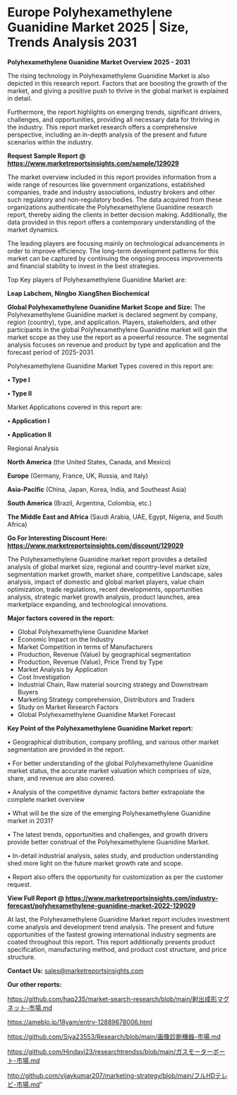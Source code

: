 # Europe Polyhexamethylene Guanidine Market 2025 | Size, Trends Analysis 2031

<Strong> Polyhexamethylene Guanidine Market Overview 2025 - 2031</strong>

The rising technology in Polyhexamethylene Guanidine Market is also depicted in this research report. Factors that are boosting the growth of the market, and giving a positive push to thrive in the global market is explained in detail.

Furthermore, the report highlights on emerging trends, significant drivers, challenges, and opportunities, providing all necessary data for thriving in the industry. This report market research offers a comprehensive perspective, including an in-depth analysis of the present and future scenarios within the industry.

<strong>Request Sample Report @ <a href=https://www.marketreportsinsights.com/sample/129029>https://www.marketreportsinsights.com/sample/129029</a></strong>

The market overview included in this report provides information from a wide range of resources like government organizations, established companies, trade and industry associations, industry brokers and other such regulatory and non-regulatory bodies. The data acquired from these organizations authenticate the Polyhexamethylene Guanidine research report, thereby aiding the clients in better decision making. Additionally, the data provided in this report offers a contemporary understanding of the market dynamics.

The leading players are focusing mainly on technological advancements in order to improve efficiency. The long-term development patterns for this market can be captured by continuing the ongoing process improvements and financial stability to invest in the best strategies.

Top Key players of Polyhexamethylene Guanidine Market are:

<strong>Leap Labchem, Ningbo XiangShen Biochemical</strong>

<strong><b>Global Polyhexamethylene Guanidine Market Scope and Size:</b></strong>
The Polyhexamethylene Guanidine market is declared segment by company, region (country), type, and application. Players, stakeholders, and other participants in the global Polyhexamethylene Guanidine market will gain the market scope as they use the report as a powerful resource. The segmental analysis focuses on revenue and product by type and application and the forecast period of 2025-2031.

Polyhexamethylene Guanidine Market Types covered in this report are:

<strong>• Type I

• Type II</strong>

Market Applications covered in this report are:

<strong>• Application I

• Application II</strong> 

Regional Analysis

<strong>North America</strong> (the United States, Canada, and Mexico)

<strong>Europe</strong> (Germany, France, UK, Russia, and Italy)

<strong>Asia-Pacific</strong> (China, Japan, Korea, India, and Southeast Asia)

<strong>South America</strong> (Brazil, Argentina, Colombia, etc.)

<strong>The Middle East and Africa</strong> (Saudi Arabia, UAE, Egypt, Nigeria, and South Africa)

<strong>Go For Interesting Discount Here: <a href=https://www.marketreportsinsights.com/discount/129029>https://www.marketreportsinsights.com/discount/129029</a></strong>

The Polyhexamethylene Guanidine market report provides a detailed analysis of global market size, regional and country-level market size, segmentation market growth, market share, competitive Landscape, sales analysis, impact of domestic and global market players, value chain optimization, trade regulations, recent developments, opportunities analysis, strategic market growth analysis, product launches, area marketplace expanding, and technological innovations.

<strong><b>Major factors covered in the report:</b></strong>
<ul>
  <li>Global Polyhexamethylene Guanidine Market </li>
  <li>Economic Impact on the Industry</li>
  <li>Market Competition in terms of Manufacturers</li>
  <li>Production, Revenue (Value) by geographical segmentation</li>
  <li>Production, Revenue (Value), Price Trend by Type</li>
  <li>Market Analysis by Application</li>
  <li>Cost Investigation</li>
  <li>Industrial Chain, Raw material sourcing strategy and Downstream Buyers</li>
  <li>Marketing Strategy comprehension, Distributors and Traders</li>
  <li>Study on Market Research Factors</li>
  <li>Global Polyhexamethylene Guanidine Market Forecast</li>
</ul>

<strong><b>Key Point of the Polyhexamethylene Guanidine Market report:</b></strong>

• Geographical distribution, company profiling, and various other market segmentation are provided in the report.

• For better understanding of the global Polyhexamethylene Guanidine market status, the accurate market valuation which comprises of size, share, and revenue are also covered.

• Analysis of the competitive dynamic factors better extrapolate the complete market overview

• What will be the size of the emerging Polyhexamethylene Guanidine market in 2031?

• The latest trends, opportunities and challenges, and growth drivers provide better construal of the Polyhexamethylene Guanidine Market.

• In-detail industrial analysis, sales study, and production understanding shed more light on the future market growth rate and scope.

• Report also offers the opportunity for customization as per the customer request.

<strong><b>View Full Report @ <a href=https://www.marketreportsinsights.com/industry-forecast/polyhexamethylene-guanidine-market-2022-129029>https://www.marketreportsinsights.com/industry-forecast/polyhexamethylene-guanidine-market-2022-129029</a></b></strong>


At last, the Polyhexamethylene Guanidine Market report includes investment come analysis and development trend analysis. The present and future opportunities of the fastest growing international industry segments are coated throughout this report. This report additionally presents product specification, manufacturing method, and product cost structure, and price structure.

<strong>Contact Us:</strong>
sales@marketreportsinsights.com

<strong>Our other reports:</strong>

<a href=https://github.com/haq235/market-search-research/blob/main/射出成形マグネット-市場.md>https://github.com/haq235/market-search-research/blob/main/射出成形マグネット-市場.md</a>

<a href=https://ameblo.jp/18yam/entry-12889678006.html>https://ameblo.jp/18yam/entry-12889678006.html</a>

<a href=https://github.com/Siya23553/Research/blob/main/画像診断機器-市場.md>https://github.com/Siya23553/Research/blob/main/画像診断機器-市場.md</a>

<a href=https://github.com/Hindavi23/researchtrendss/blob/main/ガスモーターボート-市場.md>https://github.com/Hindavi23/researchtrendss/blob/main/ガスモーターボート-市場.md</a>

<a href=http://github.com/vijaykumar207/marketing-strategy/blob/main/フルHDテレビ-市場.md>http://github.com/vijaykumar207/marketing-strategy/blob/main/フルHDテレビ-市場.md</a>"
